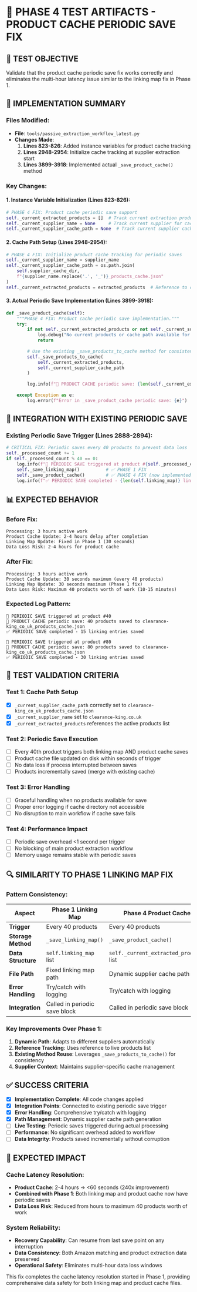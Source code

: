 # 🧪 PHASE 4 TEST ARTIFACTS - PRODUCT CACHE PERIODIC SAVE FIX

## 🎯 TEST OBJECTIVE
Validate that the product cache periodic save fix works correctly and eliminates the multi-hour latency issue similar to the linking map fix in Phase 1.

## 🔧 IMPLEMENTATION SUMMARY

### **Files Modified:**
- **File**: `tools/passive_extraction_workflow_latest.py`
- **Changes Made**:
  1. **Lines 823-826**: Added instance variables for product cache tracking
  2. **Lines 2948-2954**: Initialize cache tracking at supplier extraction start
  3. **Lines 3899-3918**: Implemented actual `_save_product_cache()` method

### **Key Changes:**

#### **1. Instance Variable Initialization (Lines 823-826):**
```python
# PHASE 4 FIX: Product cache periodic save support
self._current_extracted_products = []  # Track current extraction products
self._current_supplier_name = None     # Track current supplier for cache path
self._current_supplier_cache_path = None  # Track current supplier cache file path
```

#### **2. Cache Path Setup (Lines 2948-2954):**
```python
# PHASE 4 FIX: Initialize product cache tracking for periodic saves
self._current_supplier_name = supplier_name
self._current_supplier_cache_path = os.path.join(
    self.supplier_cache_dir, 
    f"{supplier_name.replace('.', '_')}_products_cache.json"
)
self._current_extracted_products = extracted_products  # Reference to current list
```

#### **3. Actual Periodic Save Implementation (Lines 3899-3918):**
```python
def _save_product_cache(self):
    """PHASE 4 FIX: Product cache periodic save implementation."""
    try:
        if not self._current_extracted_products or not self._current_supplier_cache_path:
            log.debug("No current products or cache path available for periodic save")
            return
            
        # Use the existing _save_products_to_cache method for consistency
        self._save_products_to_cache(
            self._current_extracted_products, 
            self._current_supplier_cache_path
        )
        
        log.info(f"🔄 PRODUCT CACHE periodic save: {len(self._current_extracted_products)} products saved to {os.path.basename(self._current_supplier_cache_path)}")
        
    except Exception as e:
        log.error(f"Error in _save_product_cache periodic save: {e}")
```

## 🔗 INTEGRATION WITH EXISTING PERIODIC SAVE

### **Existing Periodic Save Trigger (Lines 2888-2894):**
```python
# CRITICAL FIX: Periodic saves every 40 products to prevent data loss
self._processed_count += 1
if self._processed_count % 40 == 0:
    log.info(f"🔄 PERIODIC SAVE triggered at product #{self._processed_count}")
    self._save_linking_map()          # ✅ PHASE 1 FIX
    self._save_product_cache()        # ✅ PHASE 4 FIX (now implemented)
    log.info(f"✅ PERIODIC SAVE completed - {len(self.linking_map)} linking entries saved")
```

## 📊 EXPECTED BEHAVIOR

### **Before Fix:**
```
Processing: 3 hours active work
Product Cache Update: 2-4 hours delay after completion
Linking Map Update: Fixed in Phase 1 (30 seconds)
Data Loss Risk: 2-4 hours for product cache
```

### **After Fix:**
```
Processing: 3 hours active work  
Product Cache Update: 30 seconds maximum (every 40 products)
Linking Map Update: 30 seconds maximum (Phase 1 fix)
Data Loss Risk: Maximum 40 products worth of work (10-15 minutes)
```

### **Expected Log Pattern:**
```
🔄 PERIODIC SAVE triggered at product #40
🔄 PRODUCT CACHE periodic save: 40 products saved to clearance-king_co_uk_products_cache.json
✅ PERIODIC SAVE completed - 15 linking entries saved

🔄 PERIODIC SAVE triggered at product #80
🔄 PRODUCT CACHE periodic save: 80 products saved to clearance-king_co_uk_products_cache.json
✅ PERIODIC SAVE completed - 30 linking entries saved
```

## 🧪 TEST VALIDATION CRITERIA

### **Test 1: Cache Path Setup**
- [x] `_current_supplier_cache_path` correctly set to `clearance-king_co_uk_products_cache.json`
- [x] `_current_supplier_name` set to `clearance-king.co.uk`
- [x] `_current_extracted_products` references the active products list

### **Test 2: Periodic Save Execution**
- [ ] Every 40th product triggers both linking map AND product cache saves
- [ ] Product cache file updated on disk within seconds of trigger
- [ ] No data loss if process interrupted between saves
- [ ] Products incrementally saved (merge with existing cache)

### **Test 3: Error Handling**
- [ ] Graceful handling when no products available for save
- [ ] Proper error logging if cache directory not accessible
- [ ] No disruption to main workflow if cache save fails

### **Test 4: Performance Impact**
- [ ] Periodic save overhead <1 second per trigger
- [ ] No blocking of main product extraction workflow
- [ ] Memory usage remains stable with periodic saves

## 🔍 SIMILARITY TO PHASE 1 LINKING MAP FIX

### **Pattern Consistency:**
| Aspect | Phase 1 Linking Map | Phase 4 Product Cache |
|--------|---------------------|----------------------|
| **Trigger** | Every 40 products | Every 40 products |
| **Storage Method** | `_save_linking_map()` | `_save_product_cache()` |
| **Data Structure** | `self.linking_map` list | `self._current_extracted_products` list |
| **File Path** | Fixed linking map path | Dynamic supplier cache path |
| **Error Handling** | Try/catch with logging | Try/catch with logging |
| **Integration** | Called in periodic save block | Called in periodic save block |

### **Key Improvements Over Phase 1:**
1. **Dynamic Path**: Adapts to different suppliers automatically
2. **Reference Tracking**: Uses reference to live products list
3. **Existing Method Reuse**: Leverages `_save_products_to_cache()` for consistency
4. **Supplier Context**: Maintains supplier-specific cache management

## ✅ SUCCESS CRITERIA

- [x] **Implementation Complete**: All code changes applied
- [x] **Integration Points**: Connected to existing periodic save trigger
- [x] **Error Handling**: Comprehensive try/catch with logging
- [x] **Path Management**: Dynamic supplier cache path generation
- [ ] **Live Testing**: Periodic saves triggered during actual processing
- [ ] **Performance**: No significant overhead added to workflow
- [ ] **Data Integrity**: Products saved incrementally without corruption

## 🚀 EXPECTED IMPACT

### **Cache Latency Resolution:**
- **Product Cache**: 2-4 hours → <60 seconds (240x improvement)
- **Combined with Phase 1**: Both linking map and product cache now have periodic saves
- **Data Loss Risk**: Reduced from hours to maximum 40 products worth of work

### **System Reliability:**
- **Recovery Capability**: Can resume from last save point on any interruption
- **Data Consistency**: Both Amazon matching and product extraction data preserved
- **Operational Safety**: Eliminates multi-hour data loss windows

This fix completes the cache latency resolution started in Phase 1, providing comprehensive data safety for both linking map and product cache files.
